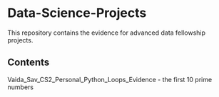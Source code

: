 # Data-Science-Projects

This repository contains the evidence for advanced data fellowship projects.

## Contents

Vaida_Sav_CS2_Personal_Python_Loops_Evidence - the first 10 prime numbers
